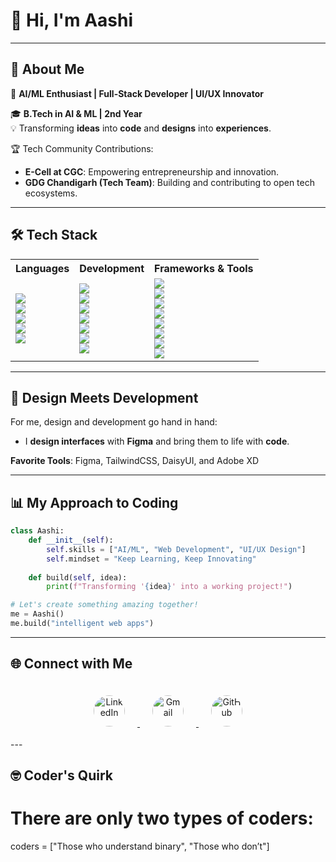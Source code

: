 # 👋 Hi, I'm Aashi  

---

## 🌟 About Me  

 🚀 **AI/ML Enthusiast | Full-Stack Developer | UI/UX Innovator**  
  
 🎓 **B.Tech in AI & ML | 2nd Year**  
💡 Transforming **ideas** into **code** and **designs** into **experiences**.  
  
 🏆 Tech Community Contributions:  
 - **E-Cell at CGC**: Empowering entrepreneurship and innovation.  
 - **GDG Chandigarh (Tech Team)**: Building and contributing to open tech ecosystems.  

---

## 🛠 Tech Stack  

<div align="center">

<table>
  <tr>
    <th>Languages</th>
    <th>Development</th>
    <th>Frameworks & Tools</th>
  </tr>
  <tr>
    <td>
      <img src="https://img.shields.io/badge/C-00599C?style=for-the-badge&logo=c&logoColor=white"><br>
      <img src="https://img.shields.io/badge/C++-00599C?style=for-the-badge&logo=cplusplus&logoColor=white"><br>
      <img src="https://img.shields.io/badge/Python-3776AB?style=for-the-badge&logo=python&logoColor=white"><br>
      <img src="https://img.shields.io/badge/DSA-4B0082?style=for-the-badge&logo=codeforces&logoColor=white"><br>
      <img src="https://img.shields.io/badge/OOP-00897B?style=for-the-badge&logo=java&logoColor=white">
    </td>
    <td>
      <img src="https://img.shields.io/badge/HTML5-E34F26?style=for-the-badge&logo=html5&logoColor=white"><br>
      <img src="https://img.shields.io/badge/TailwindCSS-06B6D4?style=for-the-badge&logo=tailwindcss&logoColor=white"><br>
      <img src="https://img.shields.io/badge/React-61DAFB?style=for-the-badge&logo=react&logoColor=white"><br>
      <img src="https://img.shields.io/badge/Node.js-339933?style=for-the-badge&logo=nodedotjs&logoColor=white"><br>
      <img src="https://img.shields.io/badge/TypeScript-3178C6?style=for-the-badge&logo=typescript&logoColor=white"><br>
      <img src="https://img.shields.io/badge/Express.js-000000?style=for-the-badge&logo=express&logoColor=white"><br>
      <img src="https://img.shields.io/badge/MongoDB-47A248?style=for-the-badge&logo=mongodb&logoColor=white">
    </td>
    <td>
      <img src="https://img.shields.io/badge/Figma-F24E1E?style=for-the-badge&logo=figma&logoColor=white"><br>
      <img src="https://img.shields.io/badge/Bootstrap-7952B3?style=for-the-badge&logo=bootstrap&logoColor=white"><br>
      <img src="https://img.shields.io/badge/DaisyUI-FF69B4?style=for-the-badge&logo=tailwindcss&logoColor=white"><br>
      <img src="https://img.shields.io/badge/Git-F05032?style=for-the-badge&logo=git&logoColor=white"><br>
      <img src="https://img.shields.io/badge/GitHub-181717?style=for-the-badge&logo=github&logoColor=white"><br>
      <img src="https://img.shields.io/badge/Google%20Console-4285F4?style=for-the-badge&logo=google&logoColor=white"><br>
      <img src="https://img.shields.io/badge/Canva-00C4CC?style=for-the-badge&logo=canva&logoColor=white"><br>
      <img src="https://img.shields.io/badge/Adobe%20XD-FF61F6?style=for-the-badge&logo=adobe&logoColor=white">
    </td>
  </tr>
</table>

</div>

---

## 🎨 Design Meets Development  

For me, design and development go hand in hand:  
- I **design interfaces** with **Figma** and bring them to life with **code**. 

 **Favorite Tools**: Figma, TailwindCSS, DaisyUI, and Adobe XD  

---

## 📊 My Approach to Coding  

```python
class Aashi:
    def __init__(self):
        self.skills = ["AI/ML", "Web Development", "UI/UX Design"]
        self.mindset = "Keep Learning, Keep Innovating"
    
    def build(self, idea):
        print(f"Transforming '{idea}' into a working project!")

# Let's create something amazing together!
me = Aashi()
me.build("intelligent web apps") 
```

---

## 🌐 Connect with Me  

<div align="center"> <a href="https://www.linkedin.com/in/aashi-raghuwanshi" target="_blank"> <img src="https://cdn-icons-png.flaticon.com/512/174/174857.png" alt="LinkedIn" width="50" style="border-radius:50%; margin:20px;" /> </a> <a href="mailto:aashiofficial11@gmail.com" target="_blank"> <img src="https://cdn-icons-png.flaticon.com/512/732/732200.png" alt="Gmail" width="50" style="border-radius:50%; margin:20px;" /> </a> <a href="https://github.com/Aashi-ghub" target="_blank"> <img src="https://cdn-icons-png.flaticon.com/512/733/733553.png" alt="GitHub" width="50" style="border-radius:50%; margin:20px;" /> </a> </div>
---

## 🤓 Coder's Quirk 

# There are only two types of coders:
coders = ["Those who understand binary", "Those who don’t"]




